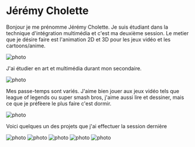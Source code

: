# Jérémy Cholette

Bonjour je me prénomme Jérémy Cholette. Je suis étudiant dans la technique d'intégration multimédia et c'est ma deuxième session. Le metier que je désire faire est l'animation 2D et 3D pour les jeux vidéo et les cartoons/anime. 


![photo](medias/image1.png)



J'ai étudier en art et multimédia durant mon secondaire. 

![photo](medias/image2.png)



Mes passe-temps sont variés. J'aime bien jouer aux jeux vidéo tels que league of legends ou super smash bros, j'aime aussi lire et dessiner, mais ce que je préfèere le plus faire c'est dormir.



![photo](medias/image3.png)



Voici quelques un des projets que j'ai effectuer la session dernière


![photo](medias/dessin1.png)
![photo](medias/dessin2.png)
![photo](medias/dessin3.png)
![photo](medias/dessin4.png)
![photo](medias/dessin5.png)
